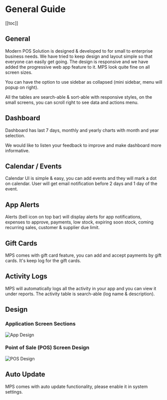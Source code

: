 # General Guide

[[toc]]

## General

Modern POS Solution is designed & developed to for small to enterprise business needs. We have tried to keep design and layout simple so that everyone can easily get going. The design is responsive and we have added the progressive web app feature to it. MPS look quite fine on all screen sizes.

You can have the option to use sidebar as collapsed (mini sidebar, menu will popup on right).

All the tables are search-able & sort-able with responsive styles, on the small screens, you can scroll right to see data and actions menu.

## Dashboard

Dashboard has last 7 days, monthly and yearly charts with month and year selection.

We would like to listen your feedback to improve and make dashboard more informative.

## Calendar / Events

Calendar UI is simple & easy, you can add events and they will mark a dot on calendar. User will get email notification before 2 days and 1 day of the event.

## App Alerts

Alerts (bell icon on top bar) will display alerts for app notifications, expenses to approve, payments, low stock, expiring soon stock, coming recurring sales, customer & supplier due limit.

## Gift Cards

MPS comes with gift card feature, you can add and accept payments by gift cards. It's keep log for the gift cards.

## Activity Logs

MPS will automatically logs all the activity in your app and you can view it under reports. The activity table is search-able (log name & description).

## Design

### Application Screen Sections

<img :src="$withBase('/assets/img/app-design.png')" alt="App Design" >

### Point of Sale (POS) Screen Design

<img :src="$withBase('/assets/img/pos-design.png')" alt="POS Design" >

## Auto Update

MPS comes with auto update functionality, please enable it in system settings.
